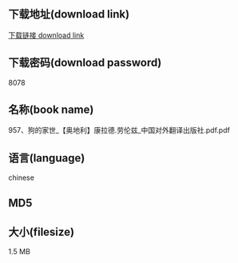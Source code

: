 ## 下载地址(download link)
[下载链接 download link](https://voluble-croquembouche-d321dc.netlify.app/?s=957%E3%80%81%E7%8B%97%E7%9A%84%E5%AE%B6%E4%B8%96_%E3%80%90%E5%A5%A5%E5%9C%B0%E5%88%A9%E3%80%91%E5%BA%B7%E6%8B%89%E5%BE%B7.%E5%8A%B3%E4%BC%A6%E5%85%B9_%E4%B8%AD%E5%9B%BD%E5%AF%B9%E5%A4%96%E7%BF%BB%E8%AF%91%E5%87%BA%E7%89%88%E7%A4%BE.pdf)

## 下载密码(download password)
8078

## 名称(book name)
957、狗的家世_【奥地利】康拉德.劳伦兹_中国对外翻译出版社.pdf.pdf

## 语言(language)
chinese

## MD5


## 大小(filesize)
1.5 MB
